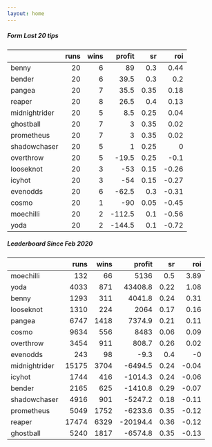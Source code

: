 ```yaml
---   
layout: home   
---   
```



##### Form Last 20 tips   

|               |   runs |   wins |   profit |   sr |   roi |
|:--------------|-------:|-------:|---------:|-----:|------:|
| benny         |     20 |      6 |     89   | 0.3  |  0.44 |
| bender        |     20 |      6 |     39.5 | 0.3  |  0.2  |
| pangea        |     20 |      7 |     35.5 | 0.35 |  0.18 |
| reaper        |     20 |      8 |     26.5 | 0.4  |  0.13 |
| midnightrider |     20 |      5 |      8.5 | 0.25 |  0.04 |
| ghostball     |     20 |      7 |      3   | 0.35 |  0.02 |
| prometheus    |     20 |      7 |      3   | 0.35 |  0.02 |
| shadowchaser  |     20 |      5 |      1   | 0.25 |  0    |
| overthrow     |     20 |      5 |    -19.5 | 0.25 | -0.1  |
| looseknot     |     20 |      3 |    -53   | 0.15 | -0.26 |
| icyhot        |     20 |      3 |    -54   | 0.15 | -0.27 |
| evenodds      |     20 |      6 |    -62.5 | 0.3  | -0.31 |
| cosmo         |     20 |      1 |    -90   | 0.05 | -0.45 |
| moechilli     |     20 |      2 |   -112.5 | 0.1  | -0.56 |
| yoda          |     20 |      2 |   -144.5 | 0.1  | -0.72 |

##### Leaderboard Since Feb 2020   

|               |   runs |   wins |   profit |   sr |   roi |
|:--------------|-------:|-------:|---------:|-----:|------:|
| moechilli     |    132 |     66 |   5136   | 0.5  |  3.89 |
| yoda          |   4033 |    871 |  43408.8 | 0.22 |  1.08 |
| benny         |   1293 |    311 |   4041.8 | 0.24 |  0.31 |
| looseknot     |   1310 |    224 |   2064   | 0.17 |  0.16 |
| pangea        |   6747 |   1418 |   7374.9 | 0.21 |  0.11 |
| cosmo         |   9634 |    556 |   8483   | 0.06 |  0.09 |
| overthrow     |   3454 |    911 |    808.7 | 0.26 |  0.02 |
| evenodds      |    243 |     98 |     -9.3 | 0.4  | -0    |
| midnightrider |  15175 |   3704 |  -6494.5 | 0.24 | -0.04 |
| icyhot        |   1744 |    416 |  -1014.3 | 0.24 | -0.06 |
| bender        |   2165 |    625 |  -1410.8 | 0.29 | -0.07 |
| shadowchaser  |   4916 |    901 |  -5247.2 | 0.18 | -0.11 |
| prometheus    |   5049 |   1752 |  -6233.6 | 0.35 | -0.12 |
| reaper        |  17474 |   6329 | -20194.4 | 0.36 | -0.12 |
| ghostball     |   5240 |   1817 |  -6574.8 | 0.35 | -0.13 |